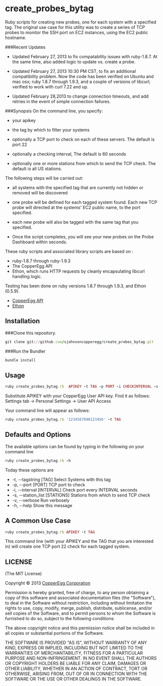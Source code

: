 create_probes_bytag
=============

Ruby scripts for creating new probes, one for each system with a specified tag.
The original use case for this utility was to create a series of TCP probes to monitor the SSH port on EC2 instances, using the EC2 public hostname.

###Recent Updates

* Updated February 27, 2013 to fix compatability issues with ruby-1.8.7.
  At the same time, also added logic to update vs. create a probe.

* Updated February 27, 2013 10:30 PM CST, to fix an additional compatibility problem.
  Now the code has been verified on Ubuntu and mac osx; ruby 1.8.7 through 1.9.3, and a couple of versions of libcurl; verified to work with curl 7.22 and up.

* Updated February 28,2013 to change connection timeouts, and add retries in the event of simple connection failures.

###Synopsis
On the command line, you specify:
  - your apikey

  - the tag by which to filter your systems

  - optionally a TCP port to check on each of these servers. The default is port 22

  - optionally a checking interval, The default is 60 seconds

  - optionally one or more stations from which to send the TCP check. The default is all US stations.

The following steps will be carried out:

  - all systems with the specified tag that are currently not hidden or removed will be discovered

  - one probe will be defined for each tagged system found. Each new TCP probe will directed at the systems' EC2 public name, to the port specified.

  - each new probe will also be tagged with the same tag that you specified.

  - Once the script completes, you will see your new probes on the Probe Dashboard within seconds.

These ruby scripts and associated library scripts are based on :
* ruby-1.8.7 through ruby-1.9.3
* The CopperEgg API
* Ethon, which runs HTTP requests by cleanly encapsulating libcurl handling logic.

Testing has been done on ruby versions 1.8.7 through 1.9.3, and Ethon (0.5.9).

* [CopperEgg API](http://dev.copperegg.com/)
* [Ethon](https://github.com/typhoeus/ethon)

## Installation

###Clone this repository.

```ruby
git clone git://github.com/sjohnsoncopperegg/create_probes_bytag.git
```

###Run the Bundler

```ruby
bundle install
```

## Usage

```ruby
ruby create_probes_bytag.rb  APIKEY -t TAG -p PORT -i CHECKINTERVAL -s PROBESTATIONS
```
Substitute APIKEY with your CopperEgg User API key. Find it as follows:
Settings tab -> Personal Settings -> User API Access

Your command line will appear as follows:

```ruby
ruby create_probes_bytag.rb '1234567890123456' -t TAG
```

## Defaults and Options

The available options can be found by typing in the following on your command line
```ruby
ruby create_probes_bytag.rb -h
```

Today these options are

* -t, --tagstring [TAG]            Select Systems with this tag
* -p, --port [PORT]                TCP port to check
* -i, --interval [INTERVAL]        Check port every INTERVAL seconds
* -s, --station_list [STATIONS]    Stations from which to send TCP check
* -v, --verbose                    Run verbosely
* -h, --help                       Show this message


## A Common Use Case

```ruby
ruby create_probes_bytag.rb APIKEY -t TAG
```

This command line (with your APIKEY and the TAG that you are interested in) will create one TCP port 22 check for each tagged system.


##  LICENSE

(The MIT License)

Copyright © 2013 [CopperEgg Corporation](http://copperegg.com)

Permission is hereby granted, free of charge, to any person obtaining a
copy of this software and associated documentation files (the "Software"),
to deal in the Software without restriction, including without
limitation the rights to use, copy, modify, merge, publish, distribute,
sublicense, and/or sell copies of the Software, and to permit persons
to whom the Software is furnished to do so, subject to the following conditions:

The above copyright notice and this permission notice shall be included
in all copies or substantial portions of the Software.

THE SOFTWARE IS PROVIDED "AS IS", WITHOUT WARRANTY OF ANY KIND, EXPRESS
OR IMPLIED, INCLUDING BUT NOT LIMITED TO THE WARRANTIES OF MERCHANTABILITY,
FITNESS FOR A PARTICULAR PURPOSE AND NON-INFRINGEMENT. IN NO EVENT SHALL
THE AUTHORS OR COPYRIGHT HOLDERS BE LIABLE FOR ANY CLAIM, DAMAGES OR
OTHER LIABILITY, WHETHER IN AN ACTION OF CONTRACT, TORT OR OTHERWISE,
ARISING FROM, OUT OF OR IN CONNECTION WITH THE SOFTWARE OR THE USE OR
OTHER DEALINGS IN THE SOFTWARE.
